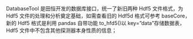 DatabaseTool 是田恒开发的数据库接口，统一了新旧两种 Hdf5 文件格式，为 Hdf5 文件的处理和分析奠定基础，如需查看旧的 Hdf5d 格式可参考 baseCore，新的 Hdf5 格式是利用 pandas 自带功能 to_hfd5()以
key=”data”存储数据表， Hdf5 文件中不包含其他探测器本身性质的信息；
